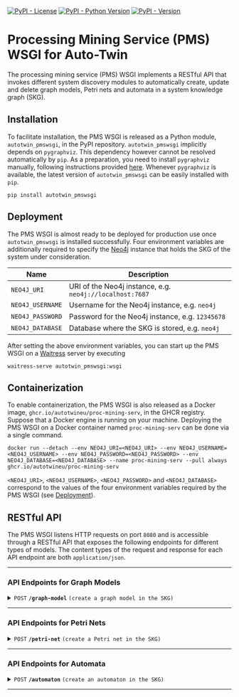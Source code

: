 [![PyPI - License](https://img.shields.io/pypi/l/autotwin_pmswsgi)](https://github.com/AutotwinEU/proc-mining-serv/blob/main/LICENSE)
[![PyPI - Python Version](https://img.shields.io/pypi/pyversions/autotwin_pmswsgi)](https://www.python.org/downloads/)
[![PyPI - Version](https://img.shields.io/pypi/v/autotwin_pmswsgi)](https://pypi.org/project/autotwin_pmswsgi/)

# Processing Mining Service (PMS) WSGI for Auto-Twin

The processing mining service (PMS) WSGI implements a RESTful API that invokes
different system discovery modules to automatically create, update and delete
graph models, Petri nets and automata in a system knowledge graph (SKG).

## Installation
To facilitate installation, the PMS WSGI is released as a Python module,
`autotwin_pmswsgi`, in the PyPI repository. `autotwin_pmswsgi` implicitly
depends on `pygraphviz`. This dependency however cannot be resolved
automatically by `pip`. As a preparation, you need to install `pygraphviz`
manually, following instructions provided
[here](https://pygraphviz.github.io/documentation/stable/install.html).
Whenever `pygraphviz` is available, the latest version of `autotwin_pmswsgi`
can be easily installed with `pip`.

    pip install autotwin_pmswsgi

## Deployment
The PMS WSGI is almost ready to be deployed for production use once
`autotwin_pmswsgi` is installed successfully. Four environment variables are
additionally required to specify the [Neo4j](https://github.com/neo4j/neo4j)
instance that holds the SKG of the system under consideration.

| Name             | Description                                              |
|------------------|----------------------------------------------------------|
| `NEO4J_URI`      | URI of the Neo4j instance, e.g. `neo4j://localhost:7687` |
| `NEO4J_USERNAME` | Username for the Neo4j instance, e.g. `neo4j`            |
| `NEO4J_PASSWORD` | Password for the Neo4j instance, e.g. `12345678`         |
| `NEO4J_DATABASE` | Database where the SKG is stored, e.g. `neo4j`           |

After setting the above environment variables, you can start up the PMS WSGI on
a [Waitress](https://github.com/Pylons/waitress) server by executing

    waitress-serve autotwin_pmswsgi:wsgi

## Containerization
To enable containerization, the PMS WSGI is also released as a Docker image,
`ghcr.io/autotwineu/proc-mining-serv`, in the GHCR registry. Suppose that a
Docker engine is running on your machine. Deploying the PMS WSGI on a Docker
container named `proc-mining-serv` can be done via a single command.

    docker run --detach --env NEO4J_URI=<NEO4J_URI> --env NEO4J_USERNAME=<NEO4J_USERNAME> --env NEO4J_PASSWORD=<NEO4J_PASSWORD> --env NEO4J_DATABASE=<NEO4J_DATABASE> --name proc-mining-serv --pull always ghcr.io/autotwineu/proc-mining-serv

`<NEO4J_URI>`, `<NEO4J_USERNAME>`, `<NEO4J_PASSWORD>` and `<NEO4J_DATABASE>`
correspond to the values of the four environment variables required by the PMS
WSGI (see [Deployment](#deployment)).

## RESTful API
The PMS WSGI listens HTTP requests on port `8080` and is accessible through a
RESTful API that exposes the following endpoints for different types of models.
The content types of the request and response for each API endpoint are both
`application/json`.

--------------------------------------------------------------------------------

### API Endpoints for Graph Models

<details>
    <summary>
        <code>POST</code>
        <code><b>/graph-model</b></code>
        <code>(create a graph model in the SKG)</code>
    </summary>
    <br/>

**Parameters**
> None

**Body**
> Definition
>
> | Name                       | Type                    | Default      | Description                                                       |
> |----------------------------|-------------------------|--------------|-------------------------------------------------------------------|
> | `name`                     | `string`                | `"System"`   | Name of the system to be discovered                               |
> | `version`                  | `string`                | `""`         | Version of the system to be discovered                            |
> | `neo4j:interval`           | `array[number\|string]` | `[0.0, 0.0]` | Interval of the event log to be used                              |
> | `model:time_unit`          | `string`                | `"s"`        | Unified time unit of algorithm and model parameters               |
> | `model:operation:io_ratio` | `number`                | `1.5`        | Minimum ratio of input to output for an ATTACH/COMPOSE operation  |
> | `model:operation:co_ratio` | `number`                | `0.5`        | Minimum ratio of cross to output for an ATTACH/ORDINARY operation |
> | `model:operation:oi_ratio` | `number`                | `1.5`        | Minimum ratio of output to input for a DETACH/DECOMPOSE operation |
> | `model:operation:ci_ratio` | `number`                | `0.5`        | Minimum ratio of cross to input for a DETACH/ORDINARY operation   |
> | `model:formula:ratio`      | `number`                | `0.0`        | Minimum ratio of a formula to the primary one                     |
> | `model:delays:seize`       | `number\|string`        | `0.0`        | Maximum delay in seizing a queued part                            |
> | `model:delays:release`     | `number\|string`        | `0.0`        | Maximum delay in releasing a blocked part                         |
> | `model:cdf:points`         | `number`                | `100`        | Maximum number of points in a CDF                                 |

> Example
> ```json
> {
>     "name": "Pizza Line",
>     "version": "V4",
>     "neo4j": {
>         "interval": [0, 500000000]
>     },
>     "model": {
>         "time_unit": "ms",
>         "operation": {
>             "io_ratio": 1.5,
>             "co_ratio": 0.5,
>             "oi_ratio": 1.5,
>             "ci_ratio": 0.5
>         },
>         "formula": {
>             "ratio": 0.06
>         },
>         "delays": {
>             "seize": 30000,
>             "release": 0
>         },
>         "cdf": {
>             "points": 100
>         }
>     }
> }
> ```

**Response**
> Code: 201

> Definition
> 
> | Name       | Type     | Description                     |
> |------------|----------|---------------------------------|
> | `model_id` | `string` | ID of the generated graph model |

> Example
> ```json
> {
>     "model_id": "4:d44864fe-b050-4f74-8157-60d999e3580b:273316"
> }
> ```

</details>

--------------------------------------------------------------------------------

### API Endpoints for Petri Nets

<details>
    <summary>
        <code>POST</code>
        <code><b>/petri-net</b></code>
        <code>(create a Petri net in the SKG)</code>
    </summary>
    <br/>

**Parameters**
> None

**Body**
> Definition
>
> | Name                       | Type                    | Default      | Description                                                       |
> |----------------------------|-------------------------|--------------|-------------------------------------------------------------------|
> | `name`                     | `string`                | `"System"`   | Name of the system to be discovered                               |
> | `version`                  | `string`                | `""`         | Version of the system to be discovered                            |
> | `neo4j:interval`           | `array[number\|string]` | `[0.0, 0.0]` | Interval of the event log to be used                              |
> | `model:operation:io_ratio` | `number`                | `1.5`        | Minimum ratio of input to output for an ATTACH/COMPOSE operation  |
> | `model:operation:co_ratio` | `number`                | `0.5`        | Minimum ratio of cross to output for an ATTACH/ORDINARY operation |
> | `model:operation:oi_ratio` | `number`                | `1.5`        | Minimum ratio of output to input for a DETACH/DECOMPOSE operation |
> | `model:operation:ci_ratio` | `number`                | `0.5`        | Minimum ratio of cross to input for a DETACH/ORDINARY operation   |
> | `model:formula:ratio`      | `number`                | `0.0`        | Minimum ratio of a formula to the primary one                     |

> Example
> ```json
> {
>     "name": "Pizza Line",
>     "version": "V4",
>     "neo4j": {
>         "interval": [0, 500000000]
>     },
>     "model": {
>         "operation": {
>             "io_ratio": 1.5,
>             "co_ratio": 0.5,
>             "oi_ratio": 1.5,
>             "ci_ratio": 0.5
>         },
>         "formula": {
>             "ratio": 0.06
>         }
>     }
> }
> ```

**Response**
> Code: 201

> Definition
> 
> | Name       | Type     | Description                   |
> |------------|----------|-------------------------------|
> | `model_id` | `string` | ID of the generated Petri net |

> Example
> ```json
> {
>     "model_id": "4:31f61bae-dad6-4cda-bb63-d4700847dea5:620887"
> }
> ```

</details>

--------------------------------------------------------------------------------

### API Endpoints for Automata

<details>
    <summary>
        <code>POST</code>
        <code><b>/automaton</b></code>
        <code>(create an automaton in the SKG)</code>
    </summary>
    <br/>

**Parameters**
> None

**Body**
> Definition
>
> | Name                       | Type                    | Default      | Description                            |
> |----------------------------|-------------------------|--------------|----------------------------------------|
> | `name`                     | `string`                | `"System"`   | Name of the system to be discovered    |
> | `version`                  | `string`                | `""`         | Version of the system to be discovered |
> | `neo4j:interval`           | `array[number\|string]` | `[0.0, 0.0]` | Interval of the event log to be used   |
> | `model:pov`                | `string`                | `"item"`     | Point of view to be focused on         |

**Response**
> Code: 201

> Definition
> 
> | Name       | Type     | Description                   |
> |------------|----------|-------------------------------|
> | `model_id` | `string` | ID of the generated automaton |

> Example
> ```json
> {
>     "model_id": "4:31f61bae-dad6-4cda-bb63-d4700847dea5:620887"
> }
> ```

</details>

--------------------------------------------------------------------------------
